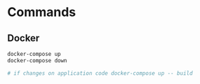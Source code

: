 # Commands

## Docker

```sh
docker-compose up
docker-compose down
```

```sh
# if changes on application code docker-compose up -- build
```
